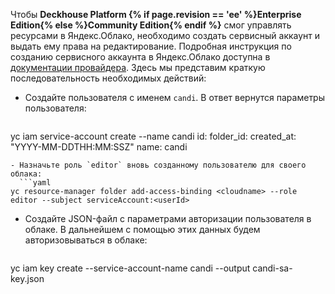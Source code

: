 Чтобы **Deckhouse Platform {% if page.revision == 'ee' %}Enterprise Edition{% else %}Community Edition{% endif %}** смог управлять ресурсами в Яндекс.Облако, необходимо создать сервисный аккаунт и выдать ему права на редактирование. Подробная инструкция по созданию сервисного аккаунта в Яндекс.Облако доступна в [документации провайдера](https://cloud.yandex.ru/docs/resource-manager/operations/cloud/set-access-bindings). Здесь мы представим краткую последовательность необходимых действий:

- Создайте пользователя с именем `candi`. В ответ вернутся параметры пользователя:
  ```yaml
yc iam service-account create --name candi
id: <userId>
folder_id: <folderId>
created_at: "YYYY-MM-DDTHH:MM:SSZ"
name: candi
```
- Назначьте роль `editor` вновь созданному пользователю для своего облака:
  ```yaml
yc resource-manager folder add-access-binding <cloudname> --role editor --subject serviceAccount:<userId>
```
- Создайте JSON-файл с параметрами авторизации пользователя в облаке. В дальнейшем с помощью этих данных будем авторизовываться в облаке:
  ```yaml
yc iam key create --service-account-name candi --output candi-sa-key.json
```
